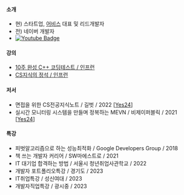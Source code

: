 #### 소개
 - 현) 스타트업, [어비스](https://aviss.kr/main/main.php) 대표 및 리드개발자
 - 전) 네이버 개발자
 - [![Youtube Badge](https://img.shields.io/badge/YouTube-red?style=for-the-badge&logo=youtube&logoColor=white)](https://www.youtube.com/channel/UCoN1XLeAX2OazuZdQ9b8U9Q)    

#### 강의
- [10주 완성 C++ 코딩테스트 / 인프런](https://inf.run/xZhA)
- [CS지식의 정석 / 인프런](https://inf.run/17Fb)


#### 저서
- 면접을 위한 CS전공지식노트 / 길벗 / 2022 [[Yes24](https://www.yes24.com/Product/Goods/108887922)]
- 실시간 모니터링 시스템을 만들며 정복하는 MEVN / 비제이퍼블릭 / 2021 [[Yes24](https://www.yes24.com/Product/Goods/104208010)]

#### 특강
 - 피벗알고리즘으로 하는 성능최적화 / Google Developers Group / 2018
 - 책 쓰는 개발자 커리어 / SW마에스트로 / 2021
 - IT 대기업 합격하는 방법 / 서울시 청년취업사관학교 / 2022 
 - 개발자 포트폴리오특강 / 경기도 / 2023 
 - IT취업특강 / 성신여대 / 2023 
 - 개발자직업특강 / 광시중 / 2023  
